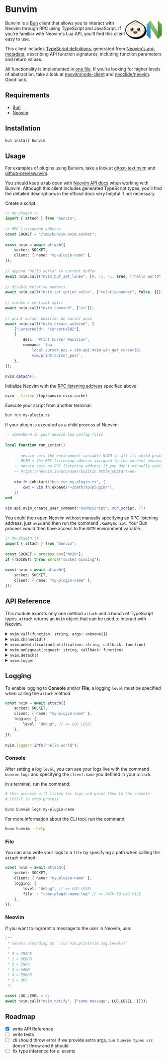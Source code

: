 # Bunvim

<img src="docs/nvim.svg" height="60px" align="right" />
<img src="docs/bun.svg" height="60px" align="right" />

Bunvim is a [Bun](https://bun.sh/) client that allows you to interact with Neovim through RPC
using TypeScript and JavaScript. If you're familiar with Neovim's Lua API, you'll find this client easy to use.

This client includes [TypeScript definitions](https://github.com/wallpants/bunvim/blob/main/src/neovim-api.types.ts),
generated from [Neovim's api-metadata](https://neovim.io/doc/user/api.html#api-metadata), describing API function signatures,
including function parameters and return values.

All functionality is implemented in [one file](https://github.com/wallpants/bunvim/blob/main/src/attach.ts).
If you're looking for higher levels of abstraction, take a look at [neovim/node-client](https://github.com/neovim/node-client)
and [neoclide/neovim](https://github.com/neoclide/neovim). Good luck.

## Requirements

-   [Bun](https://bun.sh/)
-   [Neovim](https://neovim.io/)

## Installation

```sh
bun install bunvim
```

## Usage

For examples of plugins using Bunvim, take a look at [ghost-text.nvim](https://github.com/wallpants/ghost-text.nvim) and [github-preview.nvim](https://github.com/wallpants/github-preview.nvim).

You should keep a tab open with [Neovim API docs](https://neovim.io/doc/user/api.html) when working with Bunvim.
Although this client includes generated TypeScript types, you'll find the detailed descriptions in the official docs very helpful if not necessary.

Create a script:

```typescript
// my-plugin.ts
import { attach } from "bunvim";

// RPC listenning address
const SOCKET = "/tmp/bunvim.nvim.socket";

const nvim = await attach({
    socket: SOCKET,
    client: { name: "my-plugin-name" },
});

// append "hello world" to current buffer
await nvim.call("nvim_buf_set_lines", [0, -1, -1, true, ["hello world"]]);

// disable relative numbers
await nvim.call("nvim_set_option_value", ["relativenumber", false, {}]);

// create a vertical split
await nvim.call("nvim_command", ["vs"]);

// print cursor position on cursor move
await nvim.call("nvim_create_autocmd", [
    ["CursorHold", "CursorHoldI"],
    {
        desc: "Print Cursor Position",
        command: `lua
            local cursor_pos = vim.api.nvim_win_get_cursor(0)
            vim.print(cursor_pos)`,
    },
]);

nvim.detach();
```

Initialize Neovim with the [RPC listening address](https://neovim.io/doc/user/starting.html#--listen) specified above:

```bash
nvim --listen /tmp/bunvim.nvim.socket
```

Execute your script from another terminal:

```sh
bun run my-plugin.ts
```

If your plugin is executed as a child process of Neovim:

```lua
-- somewhere in your neovim lua config files

local function run_script()

    -- neovim sets the environment variable NVIM in all its child processes
    -- NVIM = the RPC listening address assigned to the current neovim instance
    -- neovim sets an RPC listening address if you don't manually specify one
    -- https://neovim.io/doc/user/builtin.html#jobstart-env

    vim.fn.jobstart("bun run my-plugin.ts", {
        cwd = vim.fn.expand("~/path/to/plugin/"),
    })
end

vim.api.nvim_create_user_command("RunMyScript", run_script, {})
```

You could then open Neovim without manually specifying an RPC listening address, just `nvim` and then run the command `:RunMyScript`.
Your Bun process would then have access to the `NVIM` environment variable.

```typescript
// my-plugin.ts
import { attach } from "bunvim";

const SOCKET = process.env["NVIM"];
if (!SOCKET) throw Error("socket missing");

const nvim = await attach({
    socket: SOCKET,
    client: { name: "my-plugin-name" },
});
```

## API Reference

This module exports only one method `attach` and a bunch of TypeScript types. `attach` returns
an `Nvim` object that can be used to interact with Neovim.

<details>
    <summary>
        <code>nvim.call(function: string, args: unknown[])</code>
    </summary>

>

> Used to call [any of these functions](https://neovim.io/doc/user/api.html). They're all typed. You should
> get function names autocompletion & warnings from TypeScript if the parameters don't match the expected types.
> Some function calls return a value, others don't.
>
> ```typescript
> const bufferContent = await nvim.call("nvim_buf_get_lines", [0, 0, -1, true]);
> ```

> ---

</details>

<details>
    <summary>
        <code>nvim.channelId()</code>
    </summary>

>

> Calls [`nvim_get_api_info`](<https://neovim.io/doc/user/api.html#nvim_get_api_info()>)
> and returns the RPC Channel ID included in the response. Channel ID is memoized for future calls.
>
> ```typescript
> const channelId = await nvim.channelId();
> ```

> ---

</details>

<details>
    <summary>
        <code>nvim.onNotification(notification: string, callback: function)</code>
    </summary>

>

> Registers a handler for a specific RPC Notification.
>
> Notifications must be typed before you declare a handler for them, or TypeScript will complain.
>
> ```typescript
> import { attach, type BaseEvents, type EventsMap } from "bunvim";
>
> // an interface to define your notifications and their args
> interface MyEvents extends BaseEvents {
>     requests: EventsMap; // default type
>     notifications: {
>         // declare custom notification: "cursor_move",
>         // that would be called with args: [row: number, col: number]
>         "cursor_move": [row: number, col: number];
>     };
> }
>
> // attach to neovim
> const nvim = await attach<MyEvents>({ ... })
>
> let count = 0;
>
> // register a handler for the notification "cursor_move"
> nvim.onNotification("cursor_move", async ([row, col]) => {
>     // "row" and "col" are of type "number" as specified above
>
>     // CAUTION:
>     // it's up to you to make sure the handler receives the correct args,
>     // bunvim doesn't do any validations
>
>     // print row and col in neovim
>     await nvim.call("nvim_exec_lua", [`print("row: ${row} - col: ${col}")`, []]);
>
>     // return `true` to remove handler
>     return count++ >= 5;
> });
>
> // multiple handlers can be registered for the same notification
> nvim.onNotification("cursor_move", async ([row, col]) => {
>     // replace contents in current buffer lines 1 and 2
>     await nvim.call("nvim_buf_set_lines", [0, 0, 2, true, [`row: ${row}`, `col: ${col}`]]);
> });
>
> const channelId = await nvim.channelId();
>
> // create autocommand to notify our plugin via `vim.rpcnotify`
> // whenever the cursor moves
> await nvim.call("nvim_create_autocmd", [
>     ["CursorHold", "CursorHoldI"],
>     {
>         desc: "Notify on Cursor Move",
>         command: `lua
>             local cursor_pos = vim.api.nvim_win_get_cursor(0)
>             local row = cursor_pos[1]
>             local col = cursor_pos[2]
>             vim.rpcnotify(${channelId}, "cursor_move", row, col)`,
>     },
> ]);
> ```

> ---

</details>

<details>
    <summary>
        <code>nvim.onRequest(request: string, callback: function)</code>
    </summary>

>

> Registers a handler for a specific RPC Request.
>
> Requests must be typed before you declare a handler for them, or TypeScript will complain.
>
> The difference between an RPC Notification and an RPC Request, is that requests block neovim
> until a response is returned. Notifications are non-blocking.
>
> ```typescript
> import { attach, type BaseEvents, type EventsMap } from "bunvim";
> import { gracefulShutdown } from "./utils.ts";
>
> // an interface to define your requests and their args
> interface MyEvents extends BaseEvents {
>     notifications: EventsMap; // default type
>     requests: {
>         // declare custom request: "before_exit",
>         // that would be called with args: [bufferName: string]
>         "before_exit": [bufferName: string];
>     };
> }
>
> // attach to neovim
> const nvim = await attach<MyEvents>({ ... })
>
> // register a handler for the request "before_exit"
> nvim.onRequest("before_exit", async ([bufferName]) => {
>     // "bufferName" is of type "string" as specified above
>
>     // CAUTION:
>     // it's up to you to make sure the handler receives the correct args,
>     // bunvim doesn't do any validations
>
>     // this should actually never get called,
>     // because this handler gets overwritten below
>     console.log("bufferName: ", bufferName);
>
>     // we must return something to unblock neovim
>     return null;
> });
>
> // only one handler per request may be registered.
> // if you call `nvim.onRequest` for an already registered handler,
> // the older handler is replaced with the new one.
> nvim.onRequest("before_exit", async ([bufferName]) => {
>     gracefulShutdown(bufferName);
>     return null;
> });
>
> const channelId = await nvim.channelId();
>
> // create autocommand to call our function via `vim.rpcrequest`
> // whenever neovim is about to close
> await nvim.call("nvim_create_autocmd", [
>     ["VimLeavePre"],
>     {
>         desc: "RPC Request before exit",
>         command: `lua
>             local buffer_name = vim.api.nvim_get_current_buf()
>             vim.rpcrequest(${channelId}, "before_exit", buffer_name)`,
>     },
> ]);
> ```

> ---

</details>

<details>
    <summary>
        <code>nvim.detach()</code>
    </summary>

>

> Closes connection with neovim.
>
> ```ts
> nvim.detach();
> ```

> ---

</details>

<details>
    <summary>
        <code>nvim.logger</code>
    </summary>

>

> Instance of [winston logger](https://github.com/winstonjs/winston).
> May be `undefined` if logging was not enabled.
>
> Used to log data to console and/or file. Does not log/print messages to Neovim.
>
> [See Logging](#logging).
>
> ```typescript
> // log functions sorted from highest to lowest priority:
>
> nvim.logger?.error("error message");
> nvim.logger?.warn("warn message");
> nvim.logger?.info("info message");
> nvim.logger?.http("http message");
> nvim.logger?.verbose("verbose message");
> nvim.logger?.debug("debug message");
> nvim.logger?.silly("silly message");
> ```

> ---

</details>

## Logging

To enable logging to **Console** and/or **File**, a logging `level` must be specified when calling the `attach` method:

```typescript
const nvim = await attach({
    socket: SOCKET,
    client: { name: "my-plugin-name" },
    logging: {
        level: "debug", // <= LOG LEVEL
    },
});

nvim.logger?.info("hello world");
```

### Console

After setting a log `level`, you can see your logs live with the command `bunvim logs` and
specifying the `client.name` you defined in your `attach`.

In a terminal, run the command:

```sh
# this process will listen for logs and print them to the console
# Ctrl-C to stop process

bunx bunvim logs my-plugin-name
```

For more information about the CLI tool, run the command:

```sh
bunx bunvim --help
```

### File

You can also write your logs to a `file` by specifying a path when calling the `attach` method:

```typescript
const nvim = await attach({
    socket: SOCKET,
    client: { name: "my-plugin-name" },
    logging: {
        level: "debug", // <= LOG LEVEL
        file: : "~/my-plugin-name.log" // <= PATH TO LOG FILE
    },
});
```

### Neovim

If you want to log/print a message to the user in Neovim, use:

```typescript
/**
 * levels according to `:lua vim.print(vim.log.levels)`
 *
 * 0 = TRACE
 * 1 = DEBUG
 * 2 = INFO
 * 3 = WARN
 * 4 = ERROR
 * 5 = OFF
 */

const LOG_LEVEL = 2;
await nvim.call("nvim_notify", ["some message", LOG_LEVEL, {}]);
```

## Roadmap

-   [x] write API Reference
-   [ ] write tests
-   [ ] cli should throw error if we provide extra args, `bun bunvim types src` doesn't throw and it should
-   [ ] fix type inference for ui events
